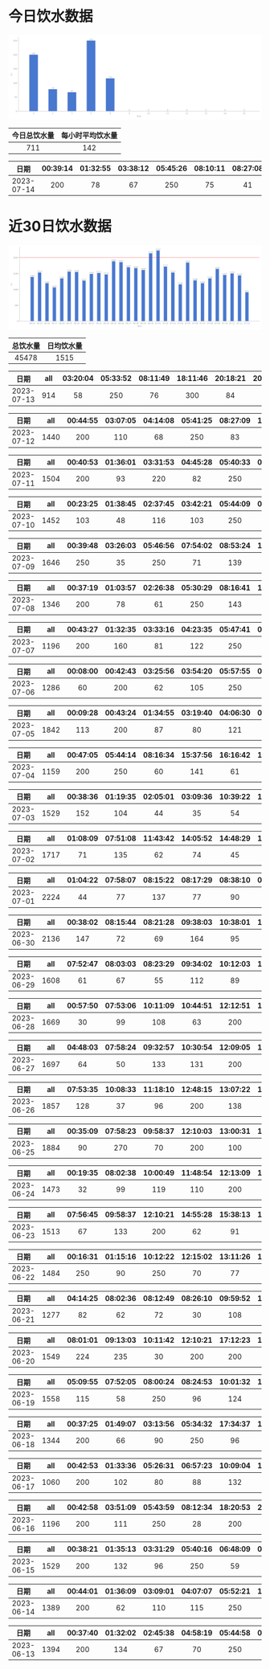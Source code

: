 # 今日饮水数据

<div align=center>
<img src="today.png" style="zoom: 100%;" />

| 今日总饮水量 | 每小时平均饮水量 |
| :----: | :----: |
| 711 | 142 |
</div>

| 日期 | 00:39:14 | 01:32:55 | 03:38:12 | 05:45:26 | 08:10:11 | 08:27:08 |
| :----: | :----: | :----: | :----: | :----: | :----: | :----: |
| 2023-07-14 | 200 | 78 | 67 | 250 | 75 | 41 |

# 近30日饮水数据

<div align=center>
<img src="30.png"style="zoom: 100%;" />

| 总饮水量 | 日均饮水量 |
| :----: | :----: |
| 45478 | 1515 |
</div>

| 日期 | all | 03:20:04 | 05:33:52 | 08:11:49 | 18:11:46 | 20:18:21 | 20:32:29 | 22:29:04 |
| :----: | :----: | :----: | :----: | :----: | :----: | :----: | :----: | :----: |
| 2023-07-13 | 914 | 58 | 250 | 76 | 300 | 84 | 88 | 58 |

| 日期 | all | 00:44:55 | 03:07:05 | 04:14:08 | 05:41:25 | 08:27:09 | 17:58:56 | 18:04:05 | 18:33:18 | 19:02:59 | 21:52:23 | 22:33:37 | 23:43:24 |
| :----: | :----: | :----: | :----: | :----: | :----: | :----: | :----: | :----: | :----: | :----: | :----: | :----: | :----: |
| 2023-07-12 | 1440 | 200 | 110 | 68 | 250 | 83 | 200 | 122 | 86 | 91 | 82 | 88 | 60 |

| 日期 | all | 00:40:53 | 01:36:01 | 03:31:53 | 04:45:28 | 05:40:33 | 08:16:26 | 19:33:21 | 20:26:37 | 20:34:02 | 22:13:36 | 23:56:50 |
| :----: | :----: | :----: | :----: | :----: | :----: | :----: | :----: | :----: | :----: | :----: | :----: | :----: |
| 2023-07-11 | 1504 | 200 | 93 | 220 | 82 | 250 | 130 | 83 | 114 | 62 | 112 | 158 |

| 日期 | all | 00:23:25 | 01:38:45 | 02:37:45 | 03:42:21 | 05:44:09 | 07:23:55 | 17:52:21 | 18:29:02 | 19:17:39 | 20:20:14 | 20:33:44 | 21:05:17 | 22:55:46 |
| :----: | :----: | :----: | :----: | :----: | :----: | :----: | :----: | :----: | :----: | :----: | :----: | :----: | :----: | :----: |
| 2023-07-10 | 1452 | 103 | 48 | 116 | 103 | 250 | 124 | 129 | 103 | 124 | 99 | 120 | 98 | 35 |

| 日期 | all | 00:39:48 | 03:26:03 | 05:46:56 | 07:54:02 | 08:53:24 | 16:03:34 | 18:18:22 | 20:18:59 | 20:36:30 | 22:40:55 | 23:43:01 |
| :----: | :----: | :----: | :----: | :----: | :----: | :----: | :----: | :----: | :----: | :----: | :----: | :----: |
| 2023-07-09 | 1646 | 250 | 35 | 250 | 71 | 139 | 86 | 300 | 115 | 120 | 130 | 150 |

| 日期 | all | 00:37:19 | 01:03:57 | 02:26:38 | 05:30:29 | 08:16:41 | 17:33:54 | 18:50:44 | 20:28:32 | 20:57:01 | 22:29:37 |
| :----: | :----: | :----: | :----: | :----: | :----: | :----: | :----: | :----: | :----: | :----: | :----: |
| 2023-07-08 | 1346 | 200 | 78 | 61 | 250 | 143 | 74 | 300 | 78 | 68 | 94 |

| 日期 | all | 00:43:27 | 01:32:35 | 03:33:16 | 04:23:35 | 05:47:41 | 08:31:25 | 18:27:03 | 19:47:25 | 20:29:56 | 22:44:13 |
| :----: | :----: | :----: | :----: | :----: | :----: | :----: | :----: | :----: | :----: | :----: | :----: |
| 2023-07-07 | 1196 | 200 | 160 | 81 | 122 | 250 | 35 | 88 | 62 | 72 | 126 |

| 日期 | all | 00:08:00 | 00:42:43 | 03:25:56 | 03:54:20 | 05:57:55 | 08:12:49 | 15:04:14 | 17:28:10 | 19:30:45 | 20:43:17 | 22:43:03 |
| :----: | :----: | :----: | :----: | :----: | :----: | :----: | :----: | :----: | :----: | :----: | :----: | :----: |
| 2023-07-06 | 1286 | 60 | 200 | 62 | 105 | 250 | 43 | 67 | 200 | 53 | 131 | 115 |

| 日期 | all | 00:09:28 | 00:43:24 | 01:34:55 | 03:19:40 | 04:06:30 | 05:46:15 | 08:29:25 | 16:48:40 | 17:03:42 | 17:37:54 | 18:23:55 | 19:10:43 | 19:38:07 | 20:27:41 | 22:29:13 |
| :----: | :----: | :----: | :----: | :----: | :----: | :----: | :----: | :----: | :----: | :----: | :----: | :----: | :----: | :----: | :----: | :----: |
| 2023-07-05 | 1842 | 113 | 200 | 87 | 80 | 121 | 250 | 89 | 128 | 71 | 200 | 93 | 85 | 75 | 155 | 95 |

| 日期 | all | 00:47:05 | 05:44:14 | 08:16:34 | 15:37:56 | 16:16:42 | 17:52:15 | 18:16:09 | 19:02:44 | 20:24:45 | 22:41:16 |
| :----: | :----: | :----: | :----: | :----: | :----: | :----: | :----: | :----: | :----: | :----: | :----: |
| 2023-07-04 | 1159 | 200 | 250 | 60 | 141 | 61 | 200 | 54 | 60 | 64 | 69 |

| 日期 | all | 00:38:36 | 01:19:35 | 02:05:01 | 03:09:36 | 10:39:22 | 13:30:13 | 13:58:52 | 14:53:32 | 15:55:04 | 20:11:21 | 20:23:58 | 20:28:44 | 22:30:43 |
| :----: | :----: | :----: | :----: | :----: | :----: | :----: | :----: | :----: | :----: | :----: | :----: | :----: | :----: | :----: |
| 2023-07-03 | 1529 | 152 | 104 | 44 | 35 | 54 | 250 | 156 | 143 | 111 | 98 | 52 | 154 | 176 |

| 日期 | all | 01:08:09 | 07:51:08 | 11:43:42 | 14:05:52 | 14:48:29 | 15:00:58 | 16:01:08 | 19:05:59 | 19:36:36 | 20:38:15 | 21:44:53 | 22:27:27 | 22:39:03 | 23:17:43 |
| :----: | :----: | :----: | :----: | :----: | :----: | :----: | :----: | :----: | :----: | :----: | :----: | :----: | :----: | :----: | :----: |
| 2023-07-02 | 1717 | 71 | 135 | 62 | 74 | 45 | 167 | 96 | 160 | 30 | 200 | 203 | 153 | 158 | 163 |

| 日期 | all | 01:04:22 | 07:58:07 | 08:15:22 | 08:17:29 | 08:38:10 | 09:03:55 | 10:00:09 | 10:15:34 | 12:14:05 | 15:11:39 | 16:45:59 | 17:14:27 | 18:15:49 | 20:08:35 | 23:57:28 |
| :----: | :----: | :----: | :----: | :----: | :----: | :----: | :----: | :----: | :----: | :----: | :----: | :----: | :----: | :----: | :----: | :----: |
| 2023-07-01 | 2224 | 44 | 77 | 137 | 77 | 90 | 81 | 62 | 112 | 200 | 400 | 66 | 200 | 77 | 201 | 400 |

| 日期 | all | 00:38:02 | 08:15:44 | 08:21:28 | 09:38:03 | 10:38:01 | 11:05:44 | 11:48:19 | 12:11:19 | 13:02:32 | 13:54:06 | 14:13:43 | 14:30:07 | 16:30:14 | 17:09:37 | 17:56:18 | 18:05:46 | 19:49:51 | 22:08:24 | 23:09:46 | 23:50:41 |
| :----: | :----: | :----: | :----: | :----: | :----: | :----: | :----: | :----: | :----: | :----: | :----: | :----: | :----: | :----: | :----: | :----: | :----: | :----: | :----: | :----: | :----: |
| 2023-06-30 | 2136 | 147 | 72 | 69 | 164 | 95 | 75 | 98 | 200 | 72 | 93 | 29 | 82 | 26 | 200 | 116 | 140 | 71 | 94 | 250 | 43 |

| 日期 | all | 07:52:47 | 08:03:03 | 08:23:29 | 09:34:02 | 10:12:03 | 12:15:12 | 13:05:56 | 14:09:23 | 15:01:36 | 17:14:06 | 19:36:35 | 20:01:35 | 21:30:55 | 23:04:11 |
| :----: | :----: | :----: | :----: | :----: | :----: | :----: | :----: | :----: | :----: | :----: | :----: | :----: | :----: | :----: | :----: |
| 2023-06-29 | 1608 | 61 | 67 | 55 | 112 | 89 | 200 | 114 | 74 | 87 | 200 | 99 | 146 | 250 | 54 |

| 日期 | all | 00:57:50 | 07:53:06 | 10:11:09 | 10:44:51 | 12:12:51 | 13:05:03 | 14:06:00 | 14:37:23 | 15:50:45 | 16:05:32 | 20:00:12 | 20:52:24 | 20:54:25 | 22:48:11 | 23:09:18 | 23:30:41 |
| :----: | :----: | :----: | :----: | :----: | :----: | :----: | :----: | :----: | :----: | :----: | :----: | :----: | :----: | :----: | :----: | :----: | :----: |
| 2023-06-28 | 1669 | 30 | 99 | 108 | 63 | 200 | 116 | 102 | 158 | 68 | 96 | 97 | 200 | 100 | 132 | 49 | 51 |

| 日期 | all | 04:48:03 | 07:58:24 | 09:32:57 | 10:30:54 | 12:09:05 | 13:06:37 | 15:53:08 | 17:12:34 | 18:26:08 | 19:12:23 | 20:54:23 | 21:23:08 | 22:39:43 | 23:26:45 |
| :----: | :----: | :----: | :----: | :----: | :----: | :----: | :----: | :----: | :----: | :----: | :----: | :----: | :----: | :----: | :----: |
| 2023-06-27 | 1697 | 64 | 50 | 133 | 131 | 200 | 42 | 115 | 200 | 119 | 123 | 148 | 250 | 60 | 62 |

| 日期 | all | 07:53:35 | 10:08:33 | 11:18:10 | 12:48:15 | 13:07:22 | 14:28:27 | 14:38:23 | 15:27:01 | 16:11:49 | 16:45:53 | 17:10:07 | 18:23:14 | 19:35:47 | 21:42:28 | 22:12:22 | 23:38:40 |
| :----: | :----: | :----: | :----: | :----: | :----: | :----: | :----: | :----: | :----: | :----: | :----: | :----: | :----: | :----: | :----: | :----: | :----: |
| 2023-06-26 | 1857 | 128 | 37 | 96 | 200 | 138 | 60 | 53 | 119 | 124 | 73 | 200 | 101 | 56 | 250 | 111 | 111 |

| 日期 | all | 00:35:09 | 07:58:23 | 09:58:37 | 12:10:03 | 13:00:31 | 15:01:03 | 15:30:55 | 17:10:25 | 17:33:08 | 19:23:46 | 20:05:13 | 21:40:55 | 22:39:10 | 23:41:27 |
| :----: | :----: | :----: | :----: | :----: | :----: | :----: | :----: | :----: | :----: | :----: | :----: | :----: | :----: | :----: | :----: |
| 2023-06-25 | 1884 | 90 | 270 | 70 | 200 | 100 | 60 | 108 | 200 | 113 | 50 | 85 | 250 | 265 | 23 |

| 日期 | all | 00:19:35 | 08:02:38 | 10:00:49 | 11:48:54 | 12:13:09 | 13:03:40 | 15:00:55 | 15:14:26 | 17:09:24 | 18:38:01 | 20:47:13 | 21:55:03 | 23:12:29 | 23:54:49 |
| :----: | :----: | :----: | :----: | :----: | :----: | :----: | :----: | :----: | :----: | :----: | :----: | :----: | :----: | :----: | :----: |
| 2023-06-24 | 1473 | 32 | 99 | 119 | 110 | 200 | 74 | 53 | 76 | 200 | 156 | 61 | 200 | 66 | 27 |

| 日期 | all | 07:56:45 | 09:58:37 | 12:10:21 | 14:55:28 | 15:38:13 | 16:18:02 | 17:10:36 | 19:13:56 | 19:54:02 | 21:45:51 | 22:23:05 | 23:40:42 |
| :----: | :----: | :----: | :----: | :----: | :----: | :----: | :----: | :----: | :----: | :----: | :----: | :----: | :----: |
| 2023-06-23 | 1513 | 67 | 133 | 200 | 62 | 91 | 87 | 200 | 144 | 115 | 250 | 92 | 72 |

| 日期 | all | 00:16:31 | 01:15:16 | 10:12:22 | 12:15:02 | 13:11:26 | 14:01:47 | 15:32:08 | 16:02:27 | 18:32:24 | 19:46:38 | 20:05:21 | 20:27:40 | 22:33:50 | 22:55:09 |
| :----: | :----: | :----: | :----: | :----: | :----: | :----: | :----: | :----: | :----: | :----: | :----: | :----: | :----: | :----: | :----: |
| 2023-06-22 | 1484 | 250 | 90 | 250 | 70 | 77 | 96 | 77 | 62 | 56 | 200 | 78 | 60 | 61 | 57 |

| 日期 | all | 04:14:25 | 08:02:36 | 08:12:49 | 08:26:10 | 09:59:52 | 10:12:56 | 12:15:13 | 14:53:31 | 15:31:33 | 17:07:57 | 18:54:45 | 19:54:37 | 21:46:19 |
| :----: | :----: | :----: | :----: | :----: | :----: | :----: | :----: | :----: | :----: | :----: | :----: | :----: | :----: | :----: |
| 2023-06-21 | 1277 | 82 | 62 | 72 | 30 | 108 | 114 | 200 | 106 | 60 | 200 | 76 | 81 | 86 |

| 日期 | all | 08:01:01 | 09:13:03 | 10:11:42 | 12:10:21 | 17:12:23 | 17:30:48 | 20:04:13 | 20:23:28 | 20:41:08 | 21:20:21 | 23:35:19 |
| :----: | :----: | :----: | :----: | :----: | :----: | :----: | :----: | :----: | :----: | :----: | :----: | :----: |
| 2023-06-20 | 1549 | 224 | 235 | 30 | 200 | 200 | 64 | 105 | 68 | 43 | 300 | 80 |

| 日期 | all | 05:09:55 | 07:52:05 | 08:00:24 | 08:24:53 | 10:01:32 | 12:08:27 | 13:05:01 | 15:00:00 | 19:09:15 | 20:34:33 | 22:09:47 | 22:44:31 |
| :----: | :----: | :----: | :----: | :----: | :----: | :----: | :----: | :----: | :----: | :----: | :----: | :----: | :----: |
| 2023-06-19 | 1558 | 115 | 58 | 250 | 96 | 124 | 200 | 86 | 173 | 83 | 250 | 88 | 35 |

| 日期 | all | 00:37:25 | 01:49:07 | 03:13:56 | 05:34:32 | 17:34:37 | 19:34:09 | 20:57:30 | 21:59:27 | 23:02:53 | 23:11:32 |
| :----: | :----: | :----: | :----: | :----: | :----: | :----: | :----: | :----: | :----: | :----: | :----: |
| 2023-06-18 | 1344 | 200 | 66 | 90 | 250 | 96 | 200 | 107 | 250 | 33 | 52 |

| 日期 | all | 00:42:53 | 01:33:36 | 05:26:31 | 06:57:23 | 10:09:04 | 18:37:30 | 19:04:38 | 22:32:18 | 23:38:51 |
| :----: | :----: | :----: | :----: | :----: | :----: | :----: | :----: | :----: | :----: | :----: |
| 2023-06-17 | 1060 | 200 | 102 | 80 | 88 | 132 | 87 | 142 | 113 | 116 |

| 日期 | all | 00:42:58 | 03:51:09 | 05:43:59 | 08:12:34 | 18:20:53 | 20:34:32 | 22:38:53 | 23:56:47 |
| :----: | :----: | :----: | :----: | :----: | :----: | :----: | :----: | :----: | :----: |
| 2023-06-16 | 1196 | 200 | 111 | 250 | 28 | 200 | 112 | 186 | 109 |

| 日期 | all | 00:38:21 | 01:35:13 | 03:31:29 | 05:40:16 | 06:48:09 | 08:16:53 | 15:46:18 | 17:54:22 | 18:10:30 | 19:41:03 | 20:29:03 | 20:30:19 | 22:33:03 |
| :----: | :----: | :----: | :----: | :----: | :----: | :----: | :----: | :----: | :----: | :----: | :----: | :----: | :----: | :----: |
| 2023-06-15 | 1529 | 200 | 132 | 96 | 250 | 59 | 60 | 65 | 150 | 110 | 72 | 82 | 92 | 161 |

| 日期 | all | 00:44:01 | 01:36:09 | 03:09:01 | 04:07:07 | 05:52:21 | 17:33:01 | 18:36:20 | 19:38:15 | 20:27:36 | 23:30:28 |
| :----: | :----: | :----: | :----: | :----: | :----: | :----: | :----: | :----: | :----: | :----: | :----: |
| 2023-06-14 | 1389 | 200 | 62 | 110 | 115 | 250 | 74 | 300 | 108 | 102 | 68 |

| 日期 | all | 00:37:40 | 01:32:02 | 02:45:38 | 04:58:19 | 05:44:58 | 07:47:04 | 08:11:21 | 18:50:13 | 19:10:16 | 20:25:13 | 22:29:21 | 23:48:48 |
| :----: | :----: | :----: | :----: | :----: | :----: | :----: | :----: | :----: | :----: | :----: | :----: | :----: | :----: |
| 2023-06-13 | 1394 | 200 | 134 | 67 | 70 | 250 | 61 | 79 | 200 | 72 | 72 | 77 | 112 |

